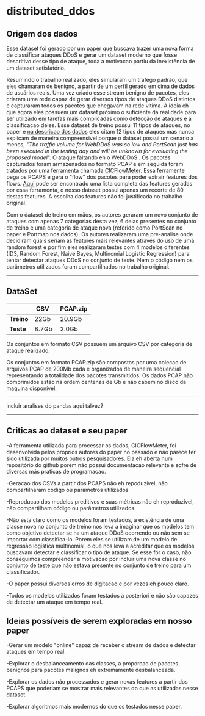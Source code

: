 # distributed_ddos

##  Origem dos dados

Esse dataset foi gerado por um [paper](https://ieeexplore.ieee.org/document/8888419) que buscava trazer uma nova forma de classificar ataques DDoS e gerar um dataset moderno que fosse descritivo desse tipo de ataque, toda a motivacao partiu da inexistência de um dataset satisfatório. 

Resumindo o trabalho realizado, eles simularam um trafego padrão, que eles chamaram de benigno, a partir de um perfil gerado em cima de dados de usuários reais. Uma vez criado esse stream benigno de pacotes, eles criaram uma rede capaz de gerar diversos tipos de ataques DDoS distintos e capturaram todos os pacotes que chegavam na rede vitima. A ideia eh que agora eles possuem um dataset próximo o suficiente da realidade para ser utilizado em tarefas mais complicadas como detecção de ataques e a classificacao deles. Esse dataset de treino possui 11 tipos de ataques, no paper e [na descricao dos dados](https://www.unb.ca/cic/datasets/ddos-2019.html) eles citam 12 tipos de ataques mas nunca explicam de maneira compreensivel porque o dataset possui um cenario a menos, "*The traffic volume for WebDDoS was so low and PortScan just has been executed in the testing day and will be unknown for evaluating the proposed model*". O ataque faltando eh o WebDDoS . 
Os pacotes capturados foram armazenados no formato PCAP e em seguida foram tratados por uma ferramenta chamada [CICFlowMeter](https://github.com/ahlashkari/CICFlowMeter). Essa ferramente pega os PCAPS e gera o "flow" dos pacotes para poder extrair features dos flows. [Aqui](https://github.com/ahlashkari/CICFlowMeter/blob/master/ReadMe.txt) pode ser encontrado uma lista completa das features geradas por essa ferramenta, o nosso dataset possui apenas um recorte de 80 destas features. A escolha das features não foi justificada no trabalho original.

Com o dataset de treino em mãos, os autores geraram um novo conjunto de ataques com apenas 7 categorias desta vez, 6 delas presentes no conjunto de treino e uma categoria de ataque nova (referido como PortScan no paper e Portmap nos dados). Os autores realizaram uma pre-analise onde decidiram quais seriam as features mais relevantes através do uso de uma random forest e por fim eles realizaram testes com 4 modelos diferentes (ID3, Random Forest, Naive Bayes, Multinomial Logistic Regression) para tentar detectar ataques DDoS no conjunto de teste. Nem o código nem os parâmetros utilizados foram compartilhados no trabalho original.


-----
## DataSet
|          | CSV   | PCAP.zip |
|----------|-------|----------|
| **Treino** | 22Gb  | 20.9Gb   |
| **Teste** | 8.7Gb | 2.0Gb    |

Os conjuntos em formato CSV possuem um arquivo CSV por categoria de ataque realizado.

Os conjuntos em formato PCAP.zip são compostos por uma colecao de arquivos PCAP de 200Mb cada e organizados de maneira sequencial representando a totalidade dos pacotes transmitidos.
Os dados PCAP não comprimidos estão na ordem centenas de Gb e não cabem no disco da maquina disponível.


_____
incluir analises do pandas aqui talvez?
_________



## Criticas ao dataset e seu paper

-A ferramenta utilizada para processar os dados, CICFlowMeter, foi desenvolvida pelos proprios autores do paper no passado e não parece ter sido utilizada por muitos outros pesquisadores. Ela eh aberta num repositório do github porem não possui documentacao relevante e sofre de diversas más praticas de programacao.

-Geracao dos CSVs a partir dos PCAPS não eh repoduzivel, não compartilharam código ou parâmetros utilizados

-Reproducao dos modelos preditivos e suas métricas não eh reproduzível, não compartilham código ou parâmetros utilizados. 

-Não esta claro como os modelos foram testados, a existência de uma classe nova no conjunto de treino nos leva a imaginar que os modelos tem como objetivo detectar se ha um ataque DDoS ocorrendo ou não sem se importar com classifica-lo. Porem eles se utilizam de um modelo de regressão logística multinomial, o que nos leva a acreditar que os modelos buscavam detectar e classificar o tipo de ataque. Se esse for o caso, não conseguimos compreender a motivacao por incluir uma nova classe no conjunto de teste que não estava presente no conjunto de treino para um classificador.

-O paper possui diversos erros de digitacao e por vezes eh pouco claro.

-Todos os modelos utilizados foram testados a posteriori e não são capazes de detectar um ataque em tempo real.


## Ideias possíveis de serem exploradas em nosso paper


-Gerar um modelo "online" capaz de receber o stream de dados e detectar ataques em tempo real.

-Explorar o desbalanceamento das classes, a proporcao de pacotes benignos para pacotes malignos eh extremamente desbalanceada.

-Explorar os dados não processados e gerar novas features a partir dos PCAPS que poderiam se mostrar mais relevantes do que as utilizadas nesse dataset.

-Explorar algoritmos mais modernos do que os testados nesse paper.
